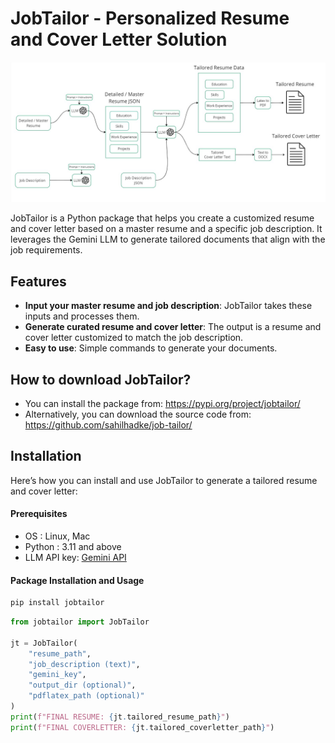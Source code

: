 # JobTailor - Personalized Resume and Cover Letter Solution


![Logo](https://github.com/sahilhadke/job-tailor/blob/main/resources/jobtailor-architecture.jpg)

JobTailor is a Python package that helps you create a customized resume and cover letter based on a master resume and a specific job description. It leverages the Gemini LLM to generate tailored documents that align with the job requirements.

## Features

- **Input your master resume and job description**: JobTailor takes these inputs and processes them.
- **Generate curated resume and cover letter**: The output is a resume and cover letter customized to match the job description.
- **Easy to use**: Simple commands to generate your documents.

## How to download JobTailor?

- You can install the package from: https://pypi.org/project/jobtailor/
- Alternatively, you can download the source code from: https://github.com/sahilhadke/job-tailor/

## Installation

Here’s how you can install and use JobTailor to generate a tailored resume and cover letter:

#### Prerequisites

- OS : Linux, Mac
- Python : 3.11 and above
- LLM API key: [Gemini API](https://ai.google.dev/)

#### Package Installation and Usage

```bash
pip install jobtailor
```

```python
from jobtailor import JobTailor

jt = JobTailor(
    "resume_path", 
    "job_description (text)", 
    "gemini_key", 
    "output_dir (optional)", 
    "pdflatex_path (optional)"
)
print(f"FINAL RESUME: {jt.tailored_resume_path}")
print(f"FINAL COVERLETTER: {jt.tailored_coverletter_path}")
```
